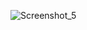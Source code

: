 ![Screenshot_5](https://github.com/JoseAld/Calculadora-IMC/assets/122170660/58795a24-a384-4b1b-b7a7-9f40ce57b328)
